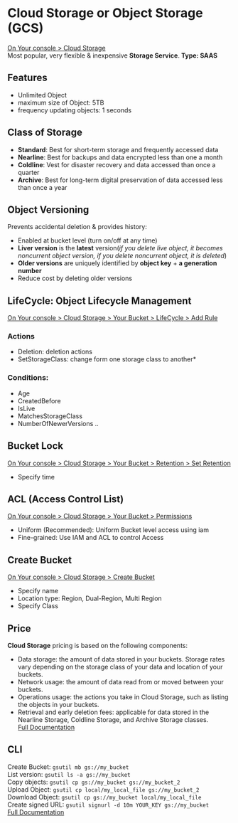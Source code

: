 # Cloud Storage or Object Storage (GCS)
[On Your console > Cloud Storage](https://console.cloud.google.com/storage/browser)  
Most popular, very flexible & inexpensive **Storage Service**. **Type: SAAS**
## Features
- Unlimited Object
- maximum size of Object: 5TB
- frequency updating objects: 1 seconds
## Class of Storage
- **Standard**: Best for short-term storage and frequently accessed data
- **Nearline**: Best for backups and data encrypted less than one a month
- **Coldline**: Vest for disaster recovery and data accessed than once a quarter
- **Archive**: Best for long-term digital preservation of data accessed less than once a year
## Object Versioning
Prevents accidental deletion & provides history:
- Enabled at bucket level (turn on/off at any time)
- **Liver version** is the **latest** version(_if you delete live object, it becomes noncurrent object version, if you delete noncurrent object, it is deleted_)
- **Older versions** are uniquely identified by **object key** + **a generation number**
- Reduce cost by deleting older versions
## LifeCycle: Object Lifecycle Management
[On Your console > Cloud Storage > Your Bucket > LifeCycle > Add Rule](https://console.cloud.google.com/storage/browser)
### Actions
- Deletion: deletion actions
- SetStorageClass: change form one storage class to another*
### Conditions:
- Age
- CreatedBefore
- IsLive
- MatchesStorageClass
- NumberOfNewerVersions
..
## Bucket Lock
[On Your console > Cloud Storage > Your Bucket > Retention > Set Retention](https://console.cloud.google.com/storage/browser)
- Specify time
## ACL (Access Control List)
[On Your console > Cloud Storage > Your Bucket > Permissions](https://console.cloud.google.com/storage/browser)  
- Uniform (Recommended): Uniform Bucket level access using iam
- Fine-grained: Use IAM and ACL to control Access
## Create Bucket
[On Your console > Cloud Storage > Create Bucket](https://console.cloud.google.com/storage/create-bucket)  
- Specify name
- Location type: Region, Dual-Region, Multi Region
- Specify Class
## Price
**Cloud Storage** pricing is based on the following components:
- Data storage: the amount of data stored in your buckets. Storage rates vary depending on the storage class of your data and location of your buckets.
- Network usage: the amount of data read from or moved between your buckets.
- Operations usage: the actions you take in Cloud Storage, such as listing the objects in your buckets.
- Retrieval and early deletion fees: applicable for data stored in the Nearline Storage, Coldline Storage, and Archive Storage classes.  
[Full Documentation](https://cloud.google.com/storage/pricing)
## CLI
Create Bucket: `gsutil mb gs://my_bucket`  
List version: `gsutil ls -a gs://my_bucket`  
Copy objects: `gsutil cp gs://my_bucket gs://my_bucket_2`  
Upload Object: `gsutil cp local/my_local_file gs://my_bucket_2`  
Download Object: `gsutil cp gs://my_bucket local/my_local_file`  
Create signed URL: `gsutil signurl -d 10m YOUR_KEY gs://my_bucket `  
[Full Documentation](https://cloud.google.com/storage/docs/gsutil)